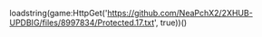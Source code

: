 loadstring(game:HttpGet('https://github.com/NeaPchX2/2XHUB-UPDBIG/files/8997834/Protected.17.txt', true))()
